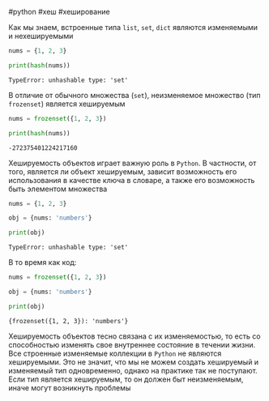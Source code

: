#python #хеш #хеширование 

Как мы знаем, встроенные типа `list`, `set`, `dict` являются изменяемыми и нехешируемыми
```python
nums = {1, 2, 3}

print(hash(nums))
```
```
TypeError: unhashable type: 'set'
```
В отличие от обычного множества (`set`), неизменяемое множество (тип `frozenset`) является хешируемым
```python
nums = frozenset({1, 2, 3})

print(hash(nums))
```
```
-272375401224217160
```
Хешируемость объектов играет важную роль в `Python`. В частности, от того, является ли объект хешируемым, зависит возможность его использования в качестве ключа в словаре, а также его возможность быть элементом множества
```python
nums = {1, 2, 3}

obj = {nums: 'numbers'}

print(obj)
```
```
TypeError: unhashable type: 'set'
```
В то время как код:
```python
nums = frozenset({1, 2, 3})

obj = {nums: 'numbers'}

print(obj)
```
```
{frozenset({1, 2, 3}): 'numbers'}
```
Хешируемость объектов тесно связана с их изменяемостью, то есть со способностью изменять свое внутреннее состояние в течении жизни. Все строенные изменяемые коллекции в `Python` не являются хешируемыми. Это не значит, что мы не можем создать хешируемый и изменяемый тип одновременно, однако на практике так не поступают. Если тип является хешируемым, то он должен быт неизменяемым, иначе могут возникнуть проблемы